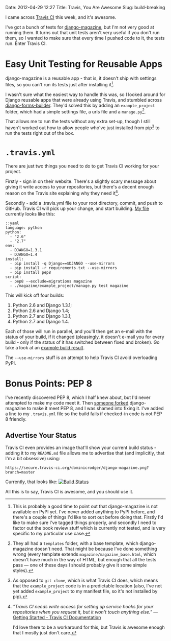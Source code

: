 Date: 2012-04-29 12:27
Title: Travis, You Are Awesome
Slug: build-breaking

I came across [Travis CI][travis-ci] this week, and it's awesome.

I've got a bunch of tests for [django-magazine][django-magazine], but
I'm not very good at running them. It turns out that unit tests aren't
very useful if you don't run them, so I wanted to make sure that every
time I pushed code to it, the tests run. Enter Travis CI.

# Easy Unit Testing for Reusable Apps

django-magazine is a reusable app - that is, it doesn't ship with
settings files, so you can't run its tests just after installing
it[^1].

I wasn't sure what the easiest way to handle this was, so I looked
around for Django reusable apps that were already using Travis, and
stumbled across [django-forms-builder][django-forms-builder]. They'd
solved this by adding an `example_project` folder, which had a simple
settings file, a urls file and a `manage.py`[^2].

That allows me to run the tests without any extra set-up, though I
still haven't worked out how to allow people who've just installed
from pip[^3] to run the tests right out of the box.

# `.travis.yml`

There are just two things you need to do to get Travis CI working for
your project.

Firstly - sign in on their website. There's a slightly scary message
about giving it write access to your repositories, but there's a
decent enough reason on the Travis site explaining why they need
it[^4].

Secondly - add a .travis.yml file to your root directory, commit, and
push to GitHub. Travis CI will pick up your change, and start
building. [My file][my-travis-yml] currently looks like this:

    ::yaml
    language: python
    python:
      - "2.6"
      - "2.7"
    env:
      - DJANGO=1.3.1
      - DJANGO=1.4
    install:
      - pip install -q Django==$DJANGO --use-mirrors
      - pip install -r requirements.txt --use-mirrors
      - pip install pep8
    script:
      - pep8 --exclude=migrations magazine
      - ./magazine/example_project/manage.py test magazine

This will kick off four builds:

1. Python 2.6 and Django 1.3.1;
2. Python 2.6 and Django 1.4;
3. Python 2.7 and Django 1.3.1;
4. Python 2.7 and Django 1.4.

Each of those will run in parallel, and you'll then get an e-mail with
the status of your build, if it changed (pleasingly, it doesn't e-mail
you for every build - only if the status of it has switched between
fixed and broken). Go take a look at an [example build result][build].

The `--use-mirrors` stuff is an attempt to help Travis CI avoid
overloading PyPI.

# Bonus Points: PEP 8

I've recently discovered PEP 8, which I half knew about, but I'd never
attempted to make my code meet it. Then [someone forked][fork]
django-magazine to make it meet PEP 8, and I was shamed into fixing
it. I've added a line to my `.travis.yml` file so the build fails if
checked-in code is not PEP 8 friendly.

## Advertise Your Status

Travis CI even provides an image that'll show your current build
status - adding it to my `README.md` file allows me to advertise that
(and implicitly, that I'm a bit obsessive) using:

    https://secure.travis-ci.org/dominicrodger/django-magazine.png?branch=master

Currently, that looks like: [![Build Status](https://secure.travis-ci.org/dominicrodger/django-magazine.png?branch=master)](http://travis-ci.org/dominicrodger/django-magazine)

All this is to say, Travis CI is awesome, and you should use it.

[^1]: This is probably a good time to point out that django-magazine
      is not available on PyPI yet. I've never added anything to PyPI
      before, and there's a couple of things I'd like to sort out
      before doing that.  Firstly I'd like to make sure I've tagged
      things properly, and secondly I need to factor out the book
      review stuff which is currently not tested, and is very specific
      to my particular use case.

[^2]: They all had a `templates` folder, with a base template, which
      django-magazine doesn't need. That might be because I've done
      something wrong (every template extends `magazine/magazine_base.html`,
      which doesn't have much in the way of HTML, but enough that all
      the tests pass &mdash; one of these days I should probably give
      it some simple styles).

[^3]: As opposed to `git clone`, which is what Travis CI does, which
      means that the `example_project` code is in a predictable
      location (also, I've not yet added `example_project` to my
      manifest file, so it's not installed by pip).

[^4]: *"Travis CI needs write access for setting up service hooks for
      your repositories when you request it, but it won't touch
      anything else."* &mdash;
      [Getting Started - Travis CI Documentation][travis-docs]

      I'd love there to be a workaround for this, but Travis is
      awesome enough that I mostly just don't care.

[travis-ci]: http://travis-ci.org "Find out about Travis CI"
[django-magazine]: https://github.com/dominicrodger/django-magazine "View django-magazine on GitHub"
[django-forms-builder]: https://github.com/stephenmcd/django-forms-builder "View django-forms-builder on GitHub"
[fork]: https://github.com/joshuajonah/django-magazine "View Joshua Jonah's fork of django-magazine"
[my-travis-yml]: https://github.com/dominicrodger/django-magazine/blob/28086f124e6752bad9f78466739673871adb5242/.travis.yml "View my .travis.yml file for django-magazine"
[build]: http://travis-ci.org/#!/dominicrodger/django-magazine/builds/1199479 "View a successful build of django-magazine"
[travis-docs]: http://about.travis-ci.org/docs/user/getting-started/ "View this quote in context"
